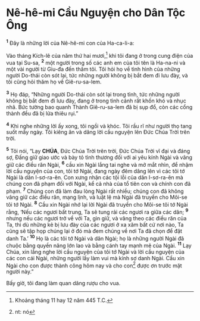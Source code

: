 # Nê-hê-mi Cầu Nguyện cho Dân Tộc Ông

<sup><b>1</b></sup> Đây là những lời của Nê-hê-mi con của Ha-ca-li-a:

Vào tháng Kích-lê của năm thứ hai mươi,[^1-40daa606-6fc5-432c-8b35-351383af190d] khi tôi đang ở trong cung điện của vua tại Su-sa, <sup><b>2</b></sup> một người trong số các anh em của tôi tên là Ha-na-ni và một vài người từ Giu-đa đến thăm tôi. Tôi hỏi họ về tình hình của những người Do-thái còn sót lại, tức những người không bị bắt đem đi lưu đày, và tôi cũng hỏi thăm họ về Giê-ru-sa-lem.

<sup><b>3</b></sup> Họ đáp, “Những người Do-thái còn sót lại trong tỉnh, tức những người không bị bắt đem đi lưu đày, đang ở trong tình cảnh rất khốn khó và nhục nhã. Bức tường bao quanh Thành Giê-ru-sa-lem đã bị sụp đổ, còn các cổng thành đều đã bị lửa thiêu rụi.”

<sup><b>4</b></sup> Khi nghe những lời ấy xong, tôi ngồi và khóc. Tôi rầu rĩ như người thọ tang suốt mấy ngày. Tôi kiêng ăn và dâng lời cầu nguyện lên Đức Chúa Trời trên trời.

<sup><b>5</b></sup> Tôi nói, “Lạy **CHÚA**, Đức Chúa Trời trên trời, Đức Chúa Trời vĩ đại và đáng sợ, Đấng giữ giao ước và bày tỏ tình thương đối với ai yêu kính Ngài và vâng giữ các điều răn Ngài, <sup><b>6</b></sup> cầu xin Ngài lắng tai nghe và mở mắt nhìn, để nhậm lời cầu nguyện của con, tôi tớ Ngài, đang ngày đêm dâng lên vì các tôi tớ Ngài là dân I-sơ-ra-ên. Con xưng nhận các tội lỗi của dân I-sơ-ra-ên mà chúng con đã phạm đối với Ngài, kể cả nhà của tổ tiên con và chính con đã phạm. <sup><b>7</b></sup> Chúng con đã làm đau lòng Ngài rất nhiều; chúng con đã không vâng giữ các điều răn, mạng lịnh, và luật lệ mà Ngài đã truyền cho Môi-se tôi tớ Ngài. <sup><b>8</b></sup> Cầu xin Ngài nhớ lại lời Ngài đã truyền cho Môi-se tôi tớ Ngài rằng, ‘Nếu các ngươi bất trung, Ta sẽ tung rải các ngươi ra giữa các dân; <sup><b>9</b></sup> nhưng nếu các ngươi trở về với Ta, gìn giữ, và vâng theo các điều răn của Ta, thì dù những kẻ bị lưu đày của các ngươi ở xa xăm bất cứ nơi nào, Ta cũng sẽ tập họp chúng lại ở đó mà đem chúng về nơi Ta đã chọn để đặt danh Ta.’ <sup><b>10</b></sup> Họ là các tôi tớ Ngài và dân Ngài; họ là những người Ngài đã chuộc bằng quyền năng lớn lao và bằng cánh tay mạnh mẽ của Ngài. <sup><b>11</b></sup> Lạy Chúa, xin lắng nghe lời cầu nguyện của tôi tớ Ngài và lời cầu nguyện của các con cái Ngài, những người lấy làm vui mà kính sợ danh Ngài. Cầu xin Ngài cho con được thành công hôm nay và cho con[^2-40daa606-6fc5-432c-8b35-351383af190d] được ơn trước mặt người này.”

Bấy giờ, tôi đang làm quan dâng rượu cho vua.

[^1-40daa606-6fc5-432c-8b35-351383af190d]: Khoảng tháng 11 hay 12 năm 445 T.C.

[^2-40daa606-6fc5-432c-8b35-351383af190d]: nt: nó
